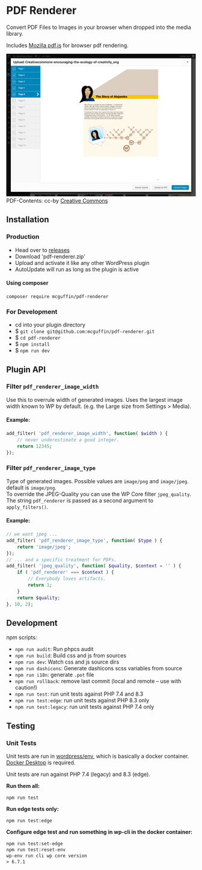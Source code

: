 PDF Renderer
============

Convert PDF Files to Images in your browser when dropped into the media library.

Includes [Mozilla pdf.js](https://github.com/mozilla/pdf.js/) for browser pdf rendering.
 
![Upload Dialog](.wporg/screenshot-1.png)
PDF-Contents: cc-by [Creative Commons](https://creativecommons.org/)

Installation
------------

### Production
 - Head over to [releases](../../releases)
 - Download 'pdf-renderer.zip'
 - Upload and activate it like any other WordPress plugin
 - AutoUpdate will run as long as the plugin is active

#### Using composer
```
composer require mcguffin/pdf-renderer
```

### For Development
 - cd into your plugin directory
 - $ `git clone git@github.com:mcguffin/pdf-renderer.git`
 - $ `cd pdf-renderer`
 - $ `npm install`
 - $ `npm run dev`

Plugin API
----------

### Filter `pdf_renderer_image_width`

Use this to overrule width of generated images. Uses the largest image width known to WP by default. (e.g. the Large size from Settings > Media).

#### Example:
```php
add_filter( 'pdf_renderer_image_width', function( $width ) {
	// never underestimate a good integer.
	return 12345;
});
```

### Filter `pdf_renderer_image_type`

Type of generated images. Possible values are `image/png` and `image/jpeg`. default is `image/png`.  
To override the JPEG-Quality you can use the WP Core filter `jpeg_quality`. The string `pdf_renderer` is passed as a second argument to `apply_filters()`.

#### Example:
```php
// we want jpeg ...
add_filter( 'pdf_renderer_image_type', function( $type ) {
	return 'image/jpeg';
});
// ... and a specific treatment for PDFs.
add_filter( 'jpeg_quality', function( $quality, $context = '' ) {
	if ( 'pdf_renderer' === $context ) {
		// Everybody loves artifacts.
		return 1;
	}
	return $quality;
}, 10, 2);
```

Development
-----------
npm scripts:

 - `npm run audit`: Run phpcs audit
 - `npm run build`: Build css and js from sources
 - `npm run dev`: Watch css and js source dirs
 - `npm run dashicons`: Generate dashicons scss variables from source
 - `npm run i18n`: generate `.pot` file
 - `npm run rollback`: remove last commit (local and remote  – use with caution!)
 - `npm run test`: run unit tests against PHP 7.4 and 8.3
 - `npm run test:edge`: run unit tests against PHP 8.3 only
 - `npm run test:legacy`: run unit tests against PHP 7.4 only

Testing
-------
### Unit Tests
Unit tests are run in [wordpress/env](https://www.npmjs.com/package/@wordpress/env/v/2.0.0), which is basically a docker container. [Docker Desktop](https://docs.docker.com/desktop/) is required.

Unit tests are run against PHP 7.4 (legacy) and 8.3 (edge).  

**Run them all:**
```shell
npm run test
```

**Run edge tests only:**
```shell
npm run test:edge
```

**Configure edge test and run something in wp-cli in the docker container:**
```shell
npm run test:set-edge
npm run test:reset-env
wp-env run cli wp core version
> 6.7.1
```
